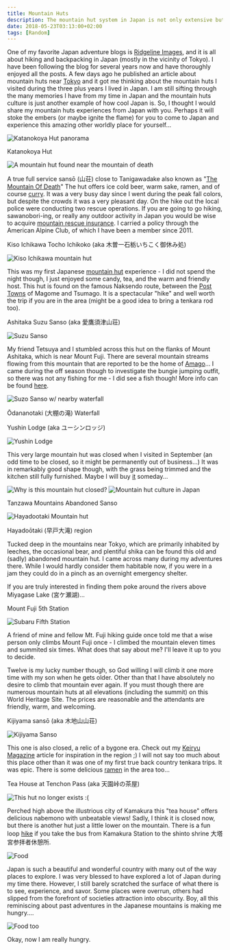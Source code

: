 ```yaml
---
title: Mountain Huts
description: The mountain hut system in Japan is not only extensive but also many can be quite luxurious...
date: 2018-05-23T03:13:00+02:00
tags: [Random]
---
```

<div class=“text-lg m-2”>
<p class="mb-2">One of my favorite Japan adventure blogs is <a href="http://ridgelineimages.com" target="_blank" rel="noopener" class="text-red-500 hover:bg-red-500 hover:text-white">Ridgeline Images</a>, and it is all about hiking and backpacking in Japan (mostly in the vicinity of Tokyo). I have been following the blog for several years now and have thoroughly enjoyed all the posts. A few days ago he published an article about mountain huts near <a href="http://ridgelineimages.com/musings/tokyo-hiking-mountain-huts-to-stay-for-free/" target="_blank" rel="noopener" class="text-red-500 hover:bg-red-500 hover:text-white">Tokyo</a> and it got me thinking about the mountain huts I visited during the three plus years I lived in Japan. I am still sifting through the many memories I have from my time in Japan and the mountain huts culture is just another example of how cool Japan is. So, I thought I would share my mountain huts experiences from Japan with you. Perhaps it will stoke the embers (or maybe ignite the flame) for you to come to Japan and experience this amazing other worldly place for yourself...</p>

<img class="w-8/12 rounded-lg shadow-lg mx-auto" src="https://fallfish-tenkara-images.s3-us-west-1.amazonaws.com/FfT+-+Mountain+Huts/Japan-Mountain-Huts-Tenkara-Exploring-Katanokoya-Hut-panorama.jpg" alt="Katanokoya Hut panorama" />

<p class="font-bold text-lg">Katanokoya Hut</p>
<img class="w-8/12 rounded-lg shadow-lg mx-auto" src="https://fallfish-tenkara-images.s3-us-west-1.amazonaws.com/FfT+-+Mountain+Huts/Japan-Mountain-Huts-Tenkara-Exploring-Katanokoya-Hut.jpg" alt="A mountain hut found near the mountain of death" />

<p class="mt-2 mb-2">A true full service sansō (山荘) close to Tanigawadake also known as "<a href="https://www.fallfishtenkara.com/climbing-the-mountain-of-death/" target="_blank" rel="noopener" class="text-red-500 hover:bg-red-500 hover:text-white">The Mountain Of Death</a>" The hut offers ice cold beer, warm sake, ramen, and of course <a href="https://www.justonecookbook.com/pressure-cooker-japanese-curry/" target="_blank" rel="noopener" class="text-red-500 hover:bg-red-500 hover:text-white">curry</a>. It was a very busy day since I went during the peak fall colors, but despite the crowds it was a very pleasant day. On the hike out the local police were conducting two rescue operations. If you are going to go hiking, sawanobori-ing, or really any outdoor activity in Japan you would be wise to acquire <a href="http://ridgelineimages.com/musings/hiking-in-japan-why-insurance-matters/" target="_blank" rel="noopener" class="text-red-500 hover:bg-red-500 hover:text-white">mountain rescue insurance</a>. I carried a policy through the American Alpine Club, of which I have been a member since 2011.</p>

<p class="font-bold text-lg">Kiso Ichikawa Tocho Ichikoko (aka 木曽一石栃いちこく御休み処)</p>
<img class="w-8/12 rounded-lg shadow-lg mx-auto" src="https://fallfish-tenkara-images.s3-us-west-1.amazonaws.com/FfT+-+Mountain+Huts/Japan-Mountain-Huts-Tenkara-Exploring-Kiso-Ichikawa.jpg" alt="Kiso Ichikawa mountain hut" />

<p class="mt-2 mb-2">This was my first Japanese <a href="http://tumago.jp/blog/post-1050.html" target="_blank" rel="noopener" class="text-red-500 hover:bg-red-500 hover:text-white">mountain hut</a> experience - I did not spend the night though, I just enjoyed some candy, tea, and the warm and friendly host. This hut is found on the famous Naksendo route, between the <a href="https://donnykimball.com/kiso-valley-43cc25dc0179" target="_blank" rel="noopener" class="text-red-500 hover:bg-red-500 hover:text-white">Post Towns</a> of Magome and Tsumago. It is a spectacular "hike" and well worth the trip if you are in the area (might be a good idea to bring a tenkara rod too).</p>

<p class="font-bold text-lg">Ashitaka Suzu Sanso (aka 愛鷹須津山荘)</p>
<img class="w-8/12 rounded-lg shadow-lg mx-auto" src="https://fallfish-tenkara-images.s3-us-west-1.amazonaws.com/FfT+-+Mountain+Huts/Japan-Mountain-Huts-Tenkara-Exploring-Ashitaka-Suzu-Sanso.jpg" alt="Suzu Sanso" />

<p class="mt-2 mb-2">My friend Tetsuya and I stumbled across this hut on the flanks of Mount Ashitaka, which is near Mount Fuji. There are several mountain streams flowing from this mountain that are reported to be the home of <a href="https://www.fallfishtenkara.com/amago/" target="_blank" rel="noopener noreferrer" class="text-red-500 hover:bg-red-500 hover:text-white">Amago</a>... I came during the off season though to investigate the bungie jumping outfit, so there was not any fishing for me - I did see a fish though! More info can be found <a href="https://www.yamareco.com/modules/yamainfo/ptinfo.php?ptid=3709" target="_blank" rel="noopener" class="text-red-500 hover:bg-red-500 hover:text-white">here</a>.</p>

<img class="w-8/12 rounded-lg shadow-lg mx-auto" src="https://fallfish-tenkara-images.s3-us-west-1.amazonaws.com/FfT+-+Mountain+Huts/Japan-Mountain-Huts-Tenkara-Exploring-Ashitaka-Suzu-Sanso-waterfall.jpg" alt="Suzo Sanso w/ nearby waterfall" />
<p class="w-1/4 mx-auto text-sm italic mb-4">Ōdananotaki (大棚の滝) Waterfall</p>

<p class="font-bold text-lg">Yushin Lodge (aka ユーシンロッジ)</p>
<img class="w-8/12 rounded-lg shadow-lg mx-auto" src="https://fallfish-tenkara-images.s3-us-west-1.amazonaws.com/FfT+-+Mountain+Huts/Japan-Mountain-Huts-Tenkara-Exploring-Yushin-Lodge.jpg" alt="Yushin Lodge" />

<p class="mt-2 mb-2">This very large mountain hut was closed when I visited in September (an odd time to be closed, so it might be permanently out of business...) It was in remarkably good shape though, with the grass being trimmed and the kitchen still fully furnished. Maybe I will buy <a href="http://jp.zekkeijapan.com/article/index/748/?language=ja" target="_blank" rel="noopener" class="text-red-500 hover:bg-red-500 hover:text-white">it</a> someday...</p>

<img class="w-8/12 rounded-lg shadow-lg mx-auto" src="https://fallfish-tenkara-images.s3-us-west-1.amazonaws.com/FfT+-+Mountain+Huts/Japan-Mountain-Huts-Tenkara-Exploring-Yushin-Lodge-1.jpg" alt="Why is this mountain hut closed?" />

<img class="w-8/12 rounded-lg shadow-lg mx-auto" src="https://fallfish-tenkara-images.s3-us-west-1.amazonaws.com/FfT+-+Mountain+Huts/Japan-Mountain-Huts-Tenkara-Exploring-Yushin-Lodge-3.jpg" alt="Mountain hut culture in Japan" />

<p class="font-bold text-lg">Tanzawa Mountains Abandoned Sanso</p>
<img class="w-8/12 rounded-lg shadow-lg mx-auto" src="https://fallfish-tenkara-images.s3-us-west-1.amazonaws.com/FfT+-+Mountain+Huts/Japan-Mountain-Huts-Tenkara-Exploring-Abandoned-Hayadoo%CC%84taki.jpg" alt="Hayadootaki Mountain hut" />

<p class="w-1/4 mx-auto text-sm italic mb-4">Hayadoōtaki (早戸大滝) region</p>

<p class="mt-2 mb-2">Tucked deep in the mountains near Tokyo, which are primarily inhabited by leeches, the occasional bear, and plentiful shika can be found this old and (sadly) abandoned mountain hut. I came across many during my adventures there. While I would hardly consider them habitable now, if you were in a jam they could do in a pinch as an overnight emergency shelter.</p>

<p class="mt-2 mb-2">If you are truly interested in finding them poke around the rivers above Miyagase Lake (宮ケ瀬湖)...</p>

<p class="font-bold text-lg">Mount Fuji 5th Station</p>
<img class="w-8/12 rounded-lg shadow-lg mx-auto" src="https://fallfish-tenkara-images.s3-us-west-1.amazonaws.com/FfT+-+Mountain+Huts/Japan-Mountain-Huts-Tenkara-Exploring-Subaru-Fifth-Station.jpg" alt="Subaru Fifth Station" />

<p class="mt-2 mb-2">A friend of mine and fellow Mt. Fuji hiking guide once told me that a wise person only climbs Mount Fuji once - I climbed the mountain eleven times and summited six times. What does that say about me? I'll leave it up to you to decide.</p>

<p class="mt-2 mb-2">Twelve is my lucky number though, so God willing I will climb it one more time with my son when he gets older. Other than that I have absolutely no desire to climb that mountain ever again. If you must though there are numerous mountain huts at all elevations (including the summit) on this World Heritage Site. The prices are reasonable and the attendants are friendly, warm, and welcoming.</p>

<p class="font-bold text-lg">Kijiyama sansō (aka 木地山山荘)</p>
<img class="w-8/12 rounded-lg shadow-lg mx-auto" src="https://fallfish-tenkara-images.s3-us-west-1.amazonaws.com/FfT+-+Mountain+Huts/Japan-Mountain-Huts-Tenkara-Exploring-Kijiyama-sansoo.jpg" alt="Kijiyama Sanso" />

<p class="mt-2 mb-2">This one is also closed, a relic of a bygone era. Check out my <a href="https://www.fallfishtenkara.com/gallery/mountain-stream-magazine/" target="_blank" rel="noopener" class="text-red-500 hover:bg-red-500 hover:text-white">Keiryu Magazine</a> article for inspiration in the region ;) I will not say too much about this place other than it was one of my first true back country tenkara trips. It was epic. There is some delicious <a href="https://tabelog.com/en/yamagata/A0602/A060203/6007284/" target="_blank" rel="noopener" class="text-red-500 hover:bg-red-500 hover:text-white">ramen</a> in the area too...</p>

<p class="font-bold text-lg">Tea House at Tenchon Pass (aka 天園峠の茶屋)</p>
<img class="w-8/12 rounded-lg shadow-lg mx-auto" src="https://fallfish-tenkara-images.s3-us-west-1.amazonaws.com/FfT+-+Mountain+Huts/Japan-Mountain-Huts-Tenkara-Exploring-Tea-House-at-Tenchon-Pass.jpg" alt="This hut no longer exists :(" />

<p class="mt-2 mb-2">Perched high above the illustrious city of Kamakura this "tea house" offers delicious nabemono with unbeatable views! Sadly, I think it is closed now, but there is another hut just a little lower on the mountain. There is a fun loop <a href="https://goo.gl/maps/sWMN1cJ532u" target="_blank" rel="noopener" class="text-red-500 hover:bg-red-500 hover:text-white">hike</a> if you take the bus from Kamakura Station to the shinto shrine 大塔宮参拝者休憩所.</p>

<img class="w-8/12 rounded-lg shadow-lg mx-auto" src="https://fallfish-tenkara-images.s3-us-west-1.amazonaws.com/FfT+-+Mountain+Huts/Food.jpg" alt="Food" />

<p class="mt-2 mb-2">Japan is such a beautiful and wonderful country with many out of the way places to explore. I was very blessed to have explored a lot of Japan during my time there. However, I still barely scratched the surface of what there is to see, experience, and savor. Some places were overrun, others had slipped from the forefront of societies attraction into obscurity. Boy, all this reminiscing about past adventures in the Japanese mountains is making me hungry....</p>

<img class="w-8/12 rounded-lg shadow-lg mx-auto" src="https://fallfish-tenkara-images.s3-us-west-1.amazonaws.com/FfT+-+Mountain+Huts/breakfast-convenience+store-quick+fuel.jpg" alt="Food too" />

<p class="mt-2">Okay, now I am really hungry.</p>
</div>